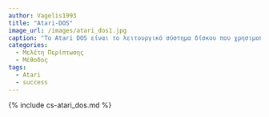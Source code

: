 ```yaml
---
author: Vagelis1993
title: "Atari-DOS"
image_url: /images/atari_dos1.jpg
caption: "Το Atari DOS είναι το λειτουργικό σύστημα δίσκου που χρησιμοποιείται με την οικογένεια υπολογιστών Atari 8-bit."
categories:
  - Μελέτη Περίπτωσης
  - Μέθοδος
tags:
  - Atari
  - success
---
```


{% include cs-atari_dos.md %}
